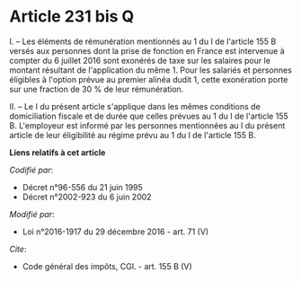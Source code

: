 # Article 231 bis Q

I. – Les éléments de rémunération mentionnés au 1 du I de l'article 155 B versés aux personnes dont la prise de fonction en
France est intervenue à compter du 6 juillet 2016 sont exonérés de taxe sur les salaires pour le montant résultant de
l'application du même 1. Pour les salariés et personnes éligibles à l'option prévue au premier alinéa dudit 1, cette
exonération porte sur une fraction de 30 % de leur rémunération.

II. – Le I du présent article s'applique dans les mêmes conditions de domiciliation fiscale et de durée que celles prévues au
1 du I de l'article 155 B. L'employeur est informé par les personnes mentionnées au I du présent article de leur éligibilité
au régime prévu au 1 du I de l'article 155 B.

**Liens relatifs à cet article**

_Codifié par_:

  - Décret n°96-556 du 21 juin 1995
  - Décret n°2002-923 du 6 juin 2002

_Modifié par_:

  - Loi n°2016-1917 du 29 décembre 2016 - art. 71 (V)

_Cite_:

  - Code général des impôts, CGI. - art. 155 B (V)
